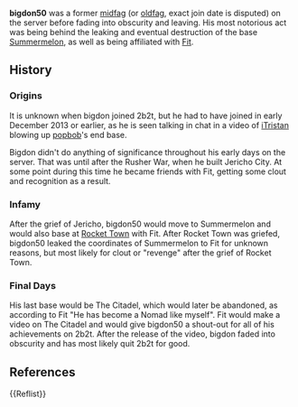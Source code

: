 **bigdon50** was a former [midfag](https://2b2t.miraheze.org/wiki/midfag) (or [oldfag](https://2b2t.miraheze.org/wiki/oldfag), exact join date is disputed) on the server before fading into obscurity and leaving. His most notorious act was being behind the leaking and eventual destruction of the base [Summermelon](https://2b2t.miraheze.org/wiki/Summermelon), as well as being affiliated with [Fit](https://2b2t.miraheze.org/wiki/Fit).

## History
### Origins
It is unknown when bigdon joined 2b2t, but he had to have joined in early December 2013 or earlier, as he is seen talking in chat in a video of [iTristan](https://2b2t.miraheze.org/wiki/iTristan) blowing up [popbob](https://2b2t.miraheze.org/wiki/popbob)'s end base.

Bigdon didn't do anything of significance throughout his early days on the server. That was until after the Rusher War, when he built Jericho City. At some point during this time he became friends with Fit, getting some clout and recognition as a result.

### Infamy
After the grief of Jericho, bigdon50 would move to Summermelon and would also base at [Rocket Town](https://2b2t.miraheze.org/wiki/Rocket_Town) with Fit. After Rocket Town was griefed, bigdon50 leaked the coordinates of Summermelon to Fit for unknown reasons, but most likely for clout or "revenge" after the grief of Rocket Town.

### Final Days
His last base would be The Citadel, which would later be abandoned, as according to Fit "He has become a Nomad like myself". Fit would make a video on The Citadel and would give bigdon50 a shout-out for all of his achievements on 2b2t. After the release of the video, bigdon faded into obscurity and has most likely quit 2b2t for good.

## References
{{Reflist}}